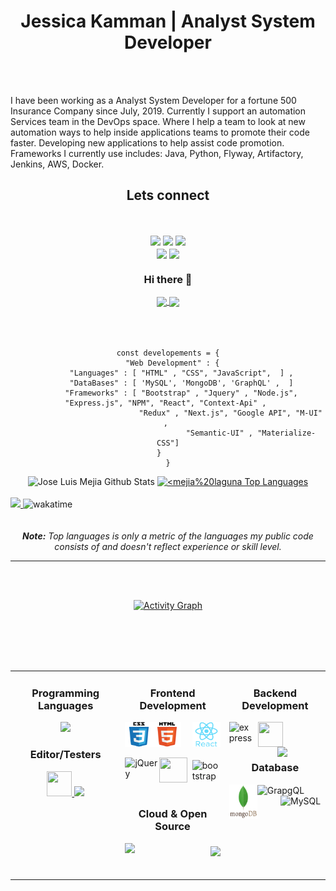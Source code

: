 <h1 align="center"> Jessica Kamman | Analyst System Developer</h1>

</br>
</br>
<p>
   I have been working as a Analyst System Developer for a fortune 500 Insurance Company since July, 2019. Currently I support an automation Services team in the DevOps space. Where I help a team to look at new automation ways to help inside applications teams to promote their code faster. Developing new applications to help assist code promotion. Frameworks I currently use includes: Java, Python, Flyway, Artifactory, Jenkins, AWS, Docker. 
</p>

<h2 align="center"> Lets connect</h1>
</br>
</br>

<div align="center">   
<a href="mailto:kamm8899@gmail.com" target="_blank"><img src="https://img.shields.io/badge/-Email-CC6600?style=for-the-badge&logo=gmail&logoColor=white"></a>
<a href="https://www.linkedin.com/in/jessica-kamman-50a1aa159//" target="_blank"><img src="https://img.shields.io/badge/-LinkedIn-blue?style=for-the-badge&logo=linkedin&logoColor=white"></a> 
<a href="https://github.com/kamm8899/" target="_blank"><img src="https://img.shields.io/badge/GitHub-0D1117?style=for-the-badge&logo=GitHub&logoColor=white"></a>
<br/>
<div>
    <div align="left>
<a href="https://github.com/kamm8899/github-readme-stats">
  <img align="center" src="https://github-readme-stats.vercel.app/api?username=kamm8899&count_private=true&show_icons=true&theme=tokyonight" />
                                                                                                                                                                                                                                                                                      
</a>
    <a href="https://github.com/kamm8899/convoychat">
  <img align="center" src="https://github-readme-stats.vercel.app/api/top-langs/?username=kamm8899&layout=compact?hide=JuptyerLab)]"/>
    </div>
 </a>
 


### Hi there 👋


<a href="https://github.com/kamm8899/github-readme-stats">
  <img align="center" src="https://github-readme-stats.vercel.app/api?username=kamm8899&count_private=true&show_icons=true&theme=tokyonight" />
</a>
<a href="https://github.com/kamm8899/convoychat">
  <img align="center" src="https://github-readme-stats.vercel.app/api/top-langs/?username=kamm8899&layout=compact)]"/>
</a>

<!--
**kamm8899/kamm8899** is a ✨ _special_ ✨ repository because its `README.md` (this file) appears on your GitHub profile.

Here are some ideas to get you started:

- 🔭 I’m currently working on ...
- 🌱 I’m currently learning ...
- 👯 I’m looking to collaborate on ...
- 🤔 I’m looking for help with ...
- 💬 Ask me about ...
- 📫 How to reach me: ...
- 😄 Pronouns: ...
- ⚡ Fun fact: ...
-->



</br>
</br>
</br>
</br>

    
    const developements = {
      "Web Development" : {
          "Languages" : [ "HTML" , "CSS", "JavaScript",  ] ,
          "DataBases" : [ 'MySQL', 'MongoDB', 'GraphQL' ,  ]
          "Frameworks" : [ "Bootstrap" , "Jquery" , "Node.js", "Express.js", "NPM", "React", "Context-Api" , 
                                "Redux" , "Next.js", "Google API", "M-UI" , 
                                         "Semantic-UI" , "Materialize-CSS"]
      }      
    }



<div>
    <div align="right>
        <a href="#"><img alt="Jose Luis Mejia Github Stats" src="https://github-readme-stats.vercel.app/api?username=mejialaguna&show_icons=true&include_all_commits=true&count_private=true&theme=react&hide_border=true&bg_color=0D1117&title_color=6A4DFF&icon_color=6A4DFF" height="160"/></a>
        <a href="#"><img alt="<mejia%20laguna Top Languages" src="https://github-readme-stats.vercel.app/api/top-langs/?username=mejialaguna&langs_count=10&layout=compact&theme=react&hide_border=true&bg_color=0D1117&title_color=6A4DFF&icon_color=6A4DFF" height="160"/></a>
    </div>
    <br>
    <div align="left">
        <a href="(https://git.io/streak-stats" title="Go to Source">
              <img height="160" src="https://github-readme-streak-stats.herokuapp.com/?user=mejialaguna&theme=Javascript-dark&date_format=M%20j%5B%2C%20Y%5D"/>
         </a>
        <img height="160" width="400" src="https://github-readme-stats.vercel.app/api/wakatime?username=mejialaguna&theme=react&border_color=61dafb&langs_count=13" alt=" wakatime"/>
    </div>
</div>  

<br/>
<br/> 

<div align="center">
<i ><b>Note:</b> Top languages is only a metric of the languages my public code consists of and doesn't reflect experience or skill level.</i> 
</div>

---

<br/>
<br/>


<a href="#"><img alt="Activity Graph" src="https://activity-graph.herokuapp.com/graph?username=mejialaguna&custom_title=mejia%20laguna%20Contribution%20Graph&bg_color=FFFFF&color=6A4DFF&line=88CC00&point=6A4DFF&hide_border=true" /></a>
  


<br/>
<br/>
<br/>
<br/>


<table align="center"><tr><td valign="top" width="35%">
<h3 align="center">Programming Languages</h3>
<p align="center"><a href="https://developer.mozilla.org/en-US/docs/Web/JavaScript" > <img src="https://img.icons8.com/color/60/000000/javascript--v2.png"/>
</a>  </p>
  
<h3 align="center">Editor/Testers</h3>
<p align="center">  <a href="https://code.visualstudio.com/" > <img src="https://i.ibb.co/vBw3R3Q/Visual-Studio-Code.png" width="40" height="40"/> </a><img height="40" src="profile-icons/insomnia.png">
</p>
  
</td><td align="top" width="33%">
<h3 align="center">Frontend Development</h3>
 

<img src="https://raw.githubusercontent.com/devicons/devicon/master/icons/css3/css3-original-wordmark.svg" alt="css3" width="45" height="40" align="left"/> 
<img src="https://raw.githubusercontent.com/devicons/devicon/master/icons/html5/html5-original-wordmark.svg" alt="html5" width="45" height="40" align="center"/> 
<img src="https://raw.githubusercontent.com/devicons/devicon/master/icons/react/react-original-wordmark.svg" alt="react" width="45" height="40" align="right"/> 

    
 <br/>
 <br/>    
  
<img src="https://www.vectorlogo.zone/logos/jquery/jquery-horizontal.svg" alt="jQuery" width="55" height="40" align="left"/> 
<img src="profile-icons/materialize.jpg" align="center" width="45" height="40"/> 
<img style="margin-top: 2.5%" src="https://www.vectorlogo.zone/logos/getbootstrap/getbootstrap-ar21.svg" alt="bootstrap" width="45" height="40" align="right"/>

    
<br> 
<br> 
    
<h3 align="center">Cloud & Open Source</h3>    
    
<img src="https://img.icons8.com/color/40/000000/github--v3.png" align="right" style="margin-top: 3.5%" />
<img src="https://www.vectorlogo.zone/logos/heroku/heroku-ar21.svg" height="55px" align="left"/>

</td><td valign="top" width="33%">
    
<h3 align="center">Backend Development</h3>  
    
<img src="https://www.vectorlogo.zone/logos/expressjs/expressjs-icon.svg" align="left" alt="express" width="40" height="40"/>
<img src="profile-icons/npm.jpg" align="center" width="40" height="40" style="margin-left: 4%"/>
<img src="https://www.vectorlogo.zone/logos/nodejs/nodejs-horizontal.svg" align="right" width="70"  />

  
 <br/>

<h3 align="center">Database</h3>    
   
 <img align="left" src="https://raw.githubusercontent.com/devicons/devicon/master/icons/mongodb/mongodb-original-wordmark.svg" alt="mongodb" width="45" height="55"/> 
 <img align="center" src="https://www.vectorlogo.zone/logos/graphql/graphql-icon.svg" alt="GrapgQL" width="45" height="55"/>
 <img align="right" src="https://www.vectorlogo.zone/logos/mysql/mysql-official.svg" alt="MySQL" width="65" height="55"/>

</td></tr></table>


</br>
</br>
</br>
